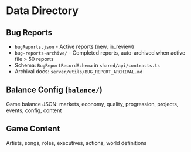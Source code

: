 # Data Directory

## Bug Reports
- `bugReports.json` - Active reports (new, in_review)
- `bug-reports-archive/` - Completed reports, auto-archived when active file > 50 reports
- Schema: `BugReportRecordSchema` in `shared/api/contracts.ts`
- Archival docs: `server/utils/BUG_REPORT_ARCHIVAL.md`

## Balance Config (`balance/`)
Game balance JSON: markets, economy, quality, progression, projects, events, config, content

## Game Content
Artists, songs, roles, executives, actions, world definitions
